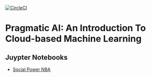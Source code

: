 [![CircleCI](https://circleci.com/gh/noahgift/pragmaticai.svg?style=svg)](https://circleci.com/gh/noahgift/pragmaticai)
# Pragmatic AI:  An Introduction To Cloud-based Machine Learning


## Juypter Notebooks
  * [Social Power NBA](https://github.com/noahgift/pragmaticai/tree/master/chapter7/notebooks)
